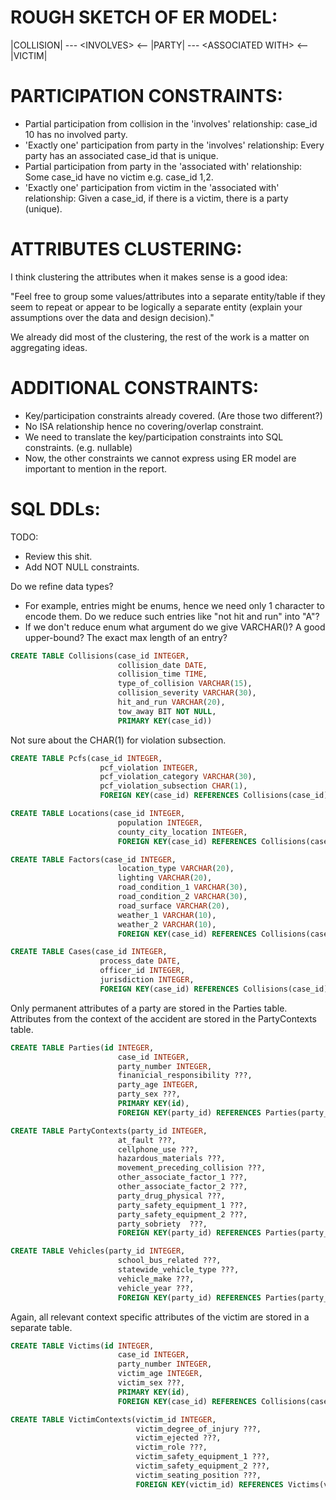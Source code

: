 # ROUGH SKETCH OF ER MODEL:

|COLLISION| --- \<INVOLVES\> <-- |PARTY| --- \<ASSOCIATED WITH\> <-- |VICTIM|

# PARTICIPATION CONSTRAINTS:

- Partial participation from collision in the 'involves' relationship:
        case_id 10 has no involved party.
- 'Exactly one' participation from party in the 'involves' relationship:
        Every party has an associated case_id that is unique.
- Partial participation from party in the 'associated with' relationship:
        Some case_id have no victim e.g. case_id 1,2.
- 'Exactly one' participation from victim in the 'associated with' relationship:
        Given a case_id, if there is a victim, there is a party (unique).

# ATTRIBUTES CLUSTERING:

I think clustering the attributes when it makes sense is a good idea:

"Feel free to group some values/attributes into a separate entity/table if they seem 
to repeat or appear to be logically a separate entity 
(explain your assumptions over the data and design decision)."

We already did most of the clustering, the rest of the work is a matter on 
aggregating ideas.

# ADDITIONAL CONSTRAINTS:

- Key/participation constraints already covered. (Are those two different?)
- No ISA relationship hence no covering/overlap constraint.
- We need to translate the key/participation constraints into SQL constraints. 
    (e.g. nullable)
- Now, the other constraints we cannot express using ER model are important 
    to mention in the report.

# SQL DDLs:

TODO:
- Review this shit.
- Add NOT NULL constraints.

Do we refine data types?
- For example, entries might be enums, hence we need only 1 character to encode them.
    Do we reduce such entries like "not hit and run" into "A"?
- If we don't reduce enum what argument do we give VARCHAR()?
    A good upper-bound? The exact max length of an entry?

```SQL
CREATE TABLE Collisions(case_id INTEGER, 
                        collision_date DATE,
                        collision_time TIME,
                        type_of_collision VARCHAR(15),
                        collision_severity VARCHAR(30),
                        hit_and_run VARCHAR(20),
                        tow_away BIT NOT NULL,                        
                        PRIMARY KEY(case_id)) 
```

Not sure about the CHAR(1) for violation subsection.

```SQL
CREATE TABLE Pcfs(case_id INTEGER,
                    pcf_violation INTEGER,
                    pcf_violation_category VARCHAR(30),
                    pcf_violation_subsection CHAR(1),
                    FOREIGN KEY(case_id) REFERENCES Collisions(case_id))

CREATE TABLE Locations(case_id INTEGER,
                        population INTEGER,
                        county_city_location INTEGER,
                        FOREIGN KEY(case_id) REFERENCES Collisions(case_id))

CREATE TABLE Factors(case_id INTEGER,
                        location_type VARCHAR(20),
                        lighting VARCHAR(20),
                        road_condition_1 VARCHAR(30),
                        road_condition_2 VARCHAR(30),
                        road_surface VARCHAR(20),
                        weather_1 VARCHAR(10),
                        weather_2 VARCHAR(10),
                        FOREIGN KEY(case_id) REFERENCES Collisions(case_id))

CREATE TABLE Cases(case_id INTEGER,
                    process_date DATE,
                    officer_id INTEGER,
                    jurisdiction INTEGER,
                    FOREIGN KEY(case_id) REFERENCES Collisions(case_id))
```

Only permanent attributes of a party are stored in the Parties table.
Attributes from the context of the accident are stored in the PartyContexts table.

```SQL
CREATE TABLE Parties(id INTEGER,
                        case_id INTEGER,
                        party_number INTEGER,
                        finanicial_responsibility ???,
                        party_age INTEGER,
                        party_sex ???,
                        PRIMARY KEY(id),
                        FOREIGN KEY(party_id) REFERENCES Parties(party_id))

CREATE TABLE PartyContexts(party_id INTEGER,
                        at_fault ???,
                        cellphone_use ???,
                        hazardous_materials ???,
                        movement_preceding_collision ???,
                        other_associate_factor_1 ???,
                        other_associate_factor_2 ???,
                        party_drug_physical ???,
                        party_safety_equipment_1 ???,
                        party_safety_equipment_2 ???,
                        party_sobriety  ???,
                        FOREIGN KEY(party_id) REFERENCES Parties(party_id))

CREATE TABLE Vehicles(party_id INTEGER,
                        school_bus_related ???,
                        statewide_vehicle_type ???,
                        vehicle_make ???,
                        vehicle_year ???,
                        FOREIGN KEY(party_id) REFERENCES Parties(party_id))
```

Again, all relevant context specific attributes of the victim are stored
in a separate table. 

```SQL
CREATE TABLE Victims(id INTEGER,
                        case_id INTEGER,
                        party_number INTEGER,
                        victim_age INTEGER,
                        victim_sex ???,
                        PRIMARY KEY(id),
                        FOREIGN KEY(case_id) REFERENCES Collisions(case_id))

CREATE TABLE VictimContexts(victim_id INTEGER,
                            victim_degree_of_injury ???,
                            victim_ejected ???,
                            victim_role ???,
                            victim_safety_equipment_1 ???,
                            victim_safety_equipment_2 ???,
                            victim_seating_position ???,
                            FOREIGN KEY(victim_id) REFERENCES Victims(victim_id))
```